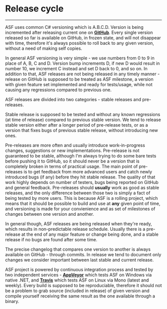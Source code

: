 # Release cycle

***

ASF uses common C# versioning which is A.B.C.D. Version is being incremented after releasing current one on **[GitHub](https://github.com/JustArchi/ArchiSteamFarm/releases)**. Every single version released so far is available on GitHub, in frozen state, and will not disappear with time, therefore it's always possible to roll back to any given version, without a need of making self copies.

In general ASF versioning is very simple - we use numbers from 0 to 9 in place of A, B, C and D. Version bump increments D, if new D would result in number 10, we increment C instead and set D back to 0, and so on. In addition to that, ASF releases are not being released in any timely manner - release on GitHub is supposed to be treated as ASF milestone, a version with given feature set implemented and ready for tests/usage, while not causing any regressions compared to previous one.

ASF releases are divided into two categories - stable releases and pre-releases.

Stable release is supposed to be tested and without any known regressions (at time of release) compared to previous stable version. We tend to release stable version either after a longer period of pre-release tests, or as a version that fixes bugs of previous stable release, without introducing new ones.

Pre-releases are more often and usually introduce work-in-progress changes, suggestions or new implementations. Pre-release is not guaranteed to be stable, although I'm always trying to do some bare tests before pushing it to GitHub, so it should never be a version that is completely broken in terms of practical usage. The main point of pre-releases is to get feedback from more advanced users and catch newly introduced bugs (if any) before they hit stable release. The quality of that work highly depends on number of testers, bugs being reported on GitHub and general feedback. Pre-releases should **usually** work as good as stable releases, and the only difference between those two is simply a fact of being tested by more users. This is because ASF is a rolling project, which means that it should be possible to build and use at **any** given point of time, and versioning is made for your convienience and as set of milestones of changes between one version and another.

In general though, ASF releases are being released when they're ready, which results in non-predictable release schedule. Usually there is a pre-release at the end of any major feature or change being done, and a stable release if no bugs are found after some time.

The precise changelog that compares one version to another is always available on GitHub - through commits. In release we tend to document only changes we consider important between last stable and current release.

ASF project is powered by continuous integration process and tested by two independent services - **[AppVeyor](https://ci.appveyor.com/project/JustArchi/ArchiSteamFarm)** which tests ASF on Windows via native .NET, and **[Travis](https://travis-ci.org/JustArchi/ArchiSteamFarm)** which tests ASF on Linux via Mono (latest and weekly). Every build is supposed to be reproduciable, therefore it should not be a problem to grab source (included in release) of given version and compile yourself receiving the same result as the one available through a binary.
